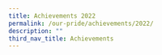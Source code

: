 ```yaml
---
title: Achievements 2022
permalink: /our-pride/achievements/2022/
description: ""
third_nav_title: Achievements
---
```

